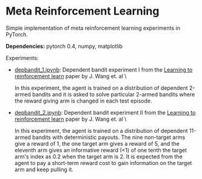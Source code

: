 # Meta Reinforcement Learning

Simple implementation of meta reinforcement learning experiments in PyTorch.

**Dependencies:** pytorch 0.4, numpy, matplotlib

Experiments:

* [depbandit_1.ipynb](depbandit_1.ipynb): Dependent bandit experiment I from the 
[Learning to reinforcement learn](https://arxiv.org/abs/1611.05763) paper by
J. Wang et. al \

	In this experiment, the agent is trained on a distribution of dependent 2-armed
	bandits and it is asked to solve particular 2-armed bandits where the reward giving
	arm is changed in each test episode.

* [depbandit_2.ipynb](depbandit_2.ipynb): Dependent bandit experiment II from the 
[Learning to reinforcement learn](https://arxiv.org/abs/1611.05763) paper by
J. Wang et. al \

	In this experiment, the agent is trained on a distribution of dependent 11-armed
	bandits with deterministic payouts. The nine non-target arms give a reward of 1,
	the one target arm gives a reward of 5, and the eleventh arm gives an informative
	reward (<1) of one tenth the target arm's index as 0.2 when the target arm is 2.
	It is expected from the agent to pay a short-term reward cost to gain information
	on the target arm and keep pulling it.
